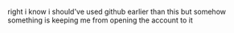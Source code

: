 right i know i should've used github earlier than this but somehow something is keeping me from opening the account to it
